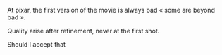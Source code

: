At pixar, the first version of the movie is always bad « some are beyond bad ». 

Quality arise after refinement, never at the first shot. 

Should I accept that 